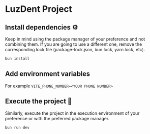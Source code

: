 # LuzDent Project

## Install dependencies ⚙️

Keep in mind using the package manager of your preference and not combining them.
If you are going to use a different one, remove the corresponding lock file (package-lock.json, bun.lock, yarn.lock, etc).

```sh
bun install
```

## Add environment variables

For example `VITE_PHONE_NUMBER=<YOUR PHONE NUMBER>`

## Execute the project 🚀

Similarly, execute the project in the execution environment of your preference or with the preferred package manager.

```sh
bun run dev
```
